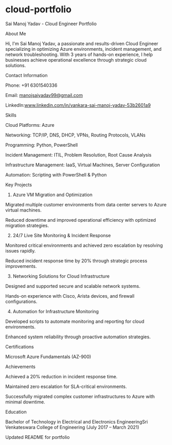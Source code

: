 # cloud-portfolio

Sai Manoj Yadav - Cloud Engineer Portfolio

About Me

Hi, I'm Sai Manoj Yadav, a passionate and results-driven Cloud Engineer specializing in optimizing Azure environments, incident management, and network troubleshooting. With 3 years of hands-on experience, I help businesses achieve operational excellence through strategic cloud solutions.

Contact Information

Phone: +91 6301540336

Email: manojsaiyadav99@gmail.com

LinkedIn:www.linkedin.com/in/vankara-sai-manoj-yadav-53b2601a9

Skills

Cloud Platforms: Azure

Networking: TCP/IP, DNS, DHCP, VPNs, Routing Protocols, VLANs

Programming: Python, PowerShell

Incident Management: ITIL, Problem Resolution, Root Cause Analysis

Infrastructure Management: IaaS, Virtual Machines, Server Configuration

Automation: Scripting with PowerShell & Python

Key Projects

1. Azure VM Migration and Optimization

Migrated multiple customer environments from data center servers to Azure virtual machines.

Reduced downtime and improved operational efficiency with optimized migration strategies.

2. 24/7 Live Site Monitoring & Incident Response

Monitored critical environments and achieved zero escalation by resolving issues rapidly.

Reduced incident response time by 20% through strategic process improvements.

3. Networking Solutions for Cloud Infrastructure

Designed and supported secure and scalable network systems.

Hands-on experience with Cisco, Arista devices, and firewall configurations.

4. Automation for Infrastructure Monitoring

Developed scripts to automate monitoring and reporting for cloud environments.

Enhanced system reliability through proactive automation strategies.

Certifications

Microsoft Azure Fundamentals (AZ-900)

Achievements

Achieved a 20% reduction in incident response time.

Maintained zero escalation for SLA-critical environments.

Successfully migrated complex customer infrastructures to Azure with minimal downtime.

Education

Bachelor of Technology in Electrical and Electronics EngineeringSri Venkateswara College of Engineering (July 2017 – March 2021)

Updated README for portfolio
